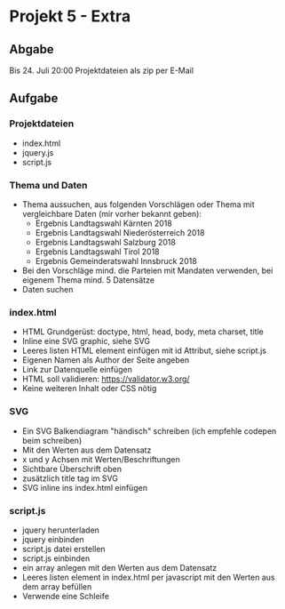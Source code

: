 Projekt 5 - Extra
=================


Abgabe
------

Bis 24. Juli 20:00
Projektdateien als zip per E-Mail


Aufgabe
-------

### Projektdateien

- index.html
- jquery.js
- script.js


### Thema und Daten 

- Thema aussuchen, aus folgenden Vorschlägen oder Thema mit vergleichbare Daten (mir vorher bekannt geben):
  - Ergebnis Landtagswahl Kärnten 2018
  - Ergebnis Landtagswahl Niederösterreich 2018
  - Ergebnis Landtagswahl Salzburg 2018
  - Ergebnis Landtagswahl Tirol 2018
  - Ergebnis Gemeinderatswahl Innsbruck 2018
- Bei den Vorschläge mind. die Parteien mit Mandaten verwenden, bei eigenem Thema mind. 5 Datensätze
- Daten suchen


### index.html

- HTML Grundgerüst: doctype, html, head, body, meta charset, title
- Inline eine SVG graphic, siehe SVG
- Leeres listen HTML element einfügen mit id Attribut, siehe script.js
- Eigenen Namen als Author der Seite angeben
- Link zur Datenquelle einfügen
- HTML soll validieren: https://validator.w3.org/
- Keine weiteren Inhalt oder CSS nötig


### SVG

- Ein SVG Balkendiagram "händisch" schreiben (ich empfehle codepen beim schreiben)
- Mit den Werten aus dem Datensatz
- x und y Achsen mit Werten/Beschriftungen
- Sichtbare Überschrift oben
- zusätzlich title tag im SVG
- SVG inline ins index.html einfügen


### script.js

- jquery herunterladen
- jquery einbinden
- script.js datei erstellen
- script.js einbinden
- ein array anlegen mit den Werten aus dem Datensatz
- Leeres listen element in index.html per javascript mit den Werten aus dem array befüllen
- Verwende eine Schleife
